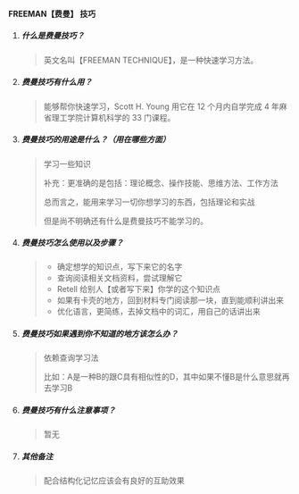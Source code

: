 #### FREEMAN【费曼】 技巧

1.  ##### 什么是费曼技巧？

    >   英文名叫【FREEMAN TECHNIQUE】，是一种快速学习方法。

2.  ##### 费曼技巧有什么用？

    >   能够帮你快速学习，Scott H. Young 用它在 12 个月内自学完成 4 年麻省理工学院计算机科学的 33 门课程。

3.  ##### 费曼技巧的用途是什么？（用在哪些方面）

    >   学习一些知识
    >
    >   补充：更准确的是包括：理论概念、操作技能、思维方法、工作方法
    >
    >   总而言之，能用来学习一切你想学习的东西，包括理论和实战
    >
    >   但是尚不明确还有什么是费曼技巧不能学习的。

4.  ##### 费曼技巧怎么使用以及步骤？

    >   -   确定想学的知识点，写下来它的名字
    >   -   查询阅读相关文档资料，尝试理解它
    >   -   Retell  给别人【或者写下来】你学的这个知识点
    >   -   如果有卡壳的地方，回到材料专门阅读那一块，直到能顺利讲出来
    >   -   优化语言，更简练，去掉文档中的词汇，用自己的话讲出来

5.  ##### 费曼技巧如果遇到你不知道的地方该怎么办？

    >   依赖查询学习法
    >
    >   比如：A是一种B的跟C具有相似性的D，其中如果不懂B是什么意思就再去学习B

6.  ##### 费曼技巧有什么注意事项？

    >   暂无

7.  ##### 其他备注

    >   配合结构化记忆应该会有良好的互助效果